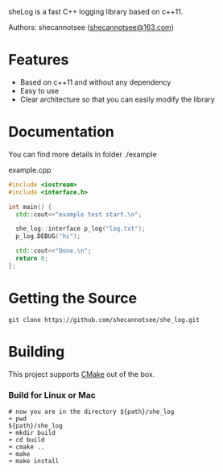 sheLog is a  fast C++ logging library based on c++11.

Authors: shecannotsee (shecannotsee@163.com)

# Features

- Based on c++11 and without any dependency
- Easy to use
- Clear architecture so that you can easily modify the library



# Documentation

You can find more details in folder ./example

example.cpp

```c++
#include <iostream>
#include <interface.h>

int main() {
  std::cout<<"example test start.\n";

  she_log::interface p_log("log.txt");
  p_log.DEBUG("hi");

  std::cout<<"Done.\n";
  return 0;
};
```



# Getting the Source

```shell
git clone https://github.com/shecannotsee/she_log.git
```



# Building

This project supports [CMake](https://cmake.org/) out of the box.

### Build for Linux or Mac

```shell
# now you are in the directory ${path}/she_log
➜ pwd
${path}/she_log
➜ mkdir build
➜ cd build
➜ cmake ..
➜ make
➜ make install
```
